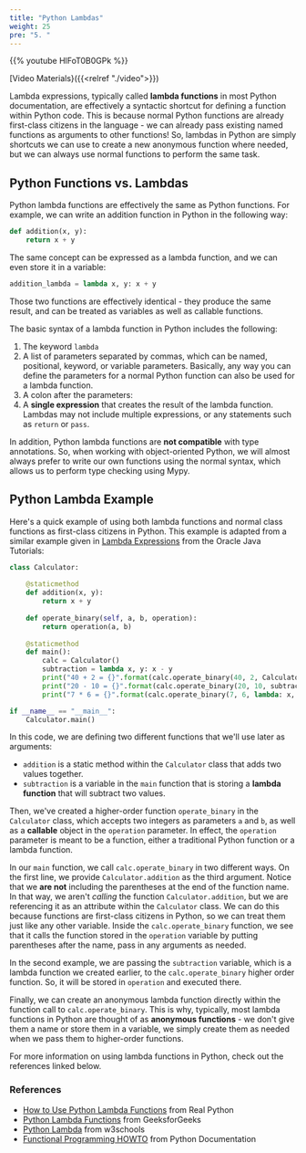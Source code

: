 ```yaml
---
title: "Python Lambdas"
weight: 25
pre: "5. "
---
```


{{% youtube HlFoT0B0GPk %}}

[Video Materials}({{<relref "./video">}})

Lambda expressions, typically called **lambda functions** in most Python documentation, are effectively a syntactic shortcut for defining a function within Python code. This is because normal Python functions are already first-class citizens in the language - we can already pass existing named functions as arguments to other functions! So, lambdas in Python are simply shortcuts we can use to create a new anonymous function where needed, but we can always use normal functions to perform the same task.

## Python Functions vs. Lambdas

Python lambda functions are effectively the same as Python functions. For example, we can write an addition function in Python in the following way:

```python
def addition(x, y):
    return x + y
```

The same concept can be expressed as a lambda function, and we can even store it in a variable:

```python
addition_lambda = lambda x, y: x + y
```

Those two functions are effectively identical - they produce the same result, and can be treated as variables as well as callable functions.

The basic syntax of a lambda function in Python includes the following:

1. The keyword `lambda`
2. A list of parameters separated by commas, which can be named, positional, keyword, or variable parameters. Basically, any way you can define the parameters for a normal Python function can also be used for a lambda function.
3. A colon after the parameters:
4. A **single expression** that creates the result of the lambda function. Lambdas may not include multiple expressions, or any statements such as `return` or `pass`. 

In addition, Python lambda functions are **not compatible** with type annotations. So, when working with object-oriented Python, we will almost always prefer to write our own functions using the normal syntax, which allows us to perform type checking using Mypy. 

## Python Lambda Example

Here's a quick example of using both lambda functions and normal class functions as first-class citizens in Python. This example is adapted from a similar example given in [Lambda Expressions](https://docs.oracle.com/javase/tutorial/java/javaOO/lambdaexpressions.html#syntax) from the Oracle Java Tutorials:

```python
class Calculator:
    
    @staticmethod
    def addition(x, y):
        return x + y
    
    def operate_binary(self, a, b, operation):
        return operation(a, b)
    
    @staticmethod
    def main():
        calc = Calculator()
        subtraction = lambda x, y: x - y
        print("40 + 2 = {}".format(calc.operate_binary(40, 2, Calculator.addition)))
        print("20 - 10 = {}".format(calc.operate_binary(20, 10, subtraction)))
        print("7 * 6 = {}".format(calc.operate_binary(7, 6, lambda: x, y: x * y)))

if __name__ == "__main__":
    Calculator.main()
```

In this code, we are defining two different functions that we'll use later as arguments:

* `addition` is a static method within the `Calculator` class that adds two values together. 
* `subtraction` is a variable in the `main` function that is storing a **lambda function** that will subtract two values.

Then, we've created a higher-order function `operate_binary` in the `Calculator` class, which accepts two integers as parameters `a` and `b`, as well as a **callable** object in the `operation` parameter. In effect, the `operation` parameter is meant to be a function, either a traditional Python function or a lambda function.

In our `main` function, we call `calc.operate_binary` in two different ways. On the first line, we provide `Calculator.addition` as the third argument. Notice that we **are not** including the parentheses at the end of the function name. In that way, we aren't _calling_ the function `Calculator.addition`, but we are referencing it as an attribute within the `Calculator` class. We can do this because functions are first-class citizens in Python, so we can treat them just like any other variable. Inside the `calc.operate_binary` function, we see that it calls the function stored in the `operation` variable by putting parentheses after the name, pass in any arguments as needed.

In the second example, we are passing the `subtraction` variable, which is a lambda function we created earlier, to the `calc.operate_binary` higher order function. So, it will be stored in `operation` and executed there.

Finally, we can create an anonymous lambda function directly within the function call to `calc.operate_binary`. This is why, typically, most lambda functions in Python are thought of as **anonymous functions** - we don't give them a name or store them in a variable, we simply create them as needed when we pass them to higher-order functions. 

For more information on using lambda functions in Python, check out the references linked below.

### References

* [How to Use Python Lambda Functions](https://realpython.com/python-lambda/) from Real Python
* [Python Lambda Functions](https://www.geeksforgeeks.org/python-lambda-anonymous-functions-filter-map-reduce/) from GeeksforGeeks
* [Python Lambda](https://www.w3schools.com/python/python_lambda.asp) from w3schools
* [Functional Programming HOWTO](https://docs.python.org/3/howto/functional.html) from Python Documentation
